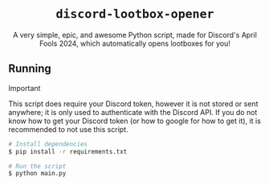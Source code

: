 <div align="center">

# `discord-lootbox-opener`

A very simple, epic, and awesome Python script, made for Discord's April Fools 2024, which automatically opens lootboxes for you!

</div>

## Running

> [!IMPORTANT]
> This script does require your Discord token, however it is not stored or sent anywhere; it is only used to authenticate with the Discord API. If you do not know how to get your Discord token (or how to google for how to get it), it is recommended to not use this script.

```bash
# Install dependencies
$ pip install -r requirements.txt

# Run the script
$ python main.py
```

